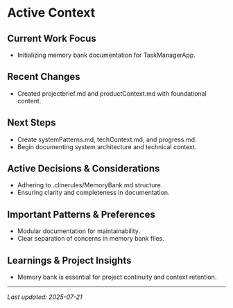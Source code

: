 # Active Context

## Current Work Focus
- Initializing memory bank documentation for TaskManagerApp.

## Recent Changes
- Created projectbrief.md and productContext.md with foundational content.

## Next Steps
- Create systemPatterns.md, techContext.md, and progress.md.
- Begin documenting system architecture and technical context.

## Active Decisions & Considerations
- Adhering to .clinerules/MemoryBank.md structure.
- Ensuring clarity and completeness in documentation.

## Important Patterns & Preferences
- Modular documentation for maintainability.
- Clear separation of concerns in memory bank files.

## Learnings & Project Insights
- Memory bank is essential for project continuity and context retention.

---
_Last updated: 2025-07-21_

